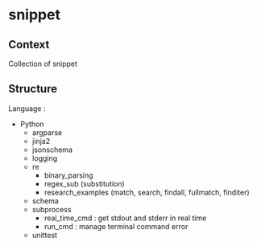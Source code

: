 # snippet

## Context

Collection of snippet


## Structure

Language :
- Python
  - argparse
  - jinja2
  - jsonschema
  - logging
  - re
    - binary_parsing
    - regex_sub (substitution)
    - research_examples (match, search, findall, fullmatch, finditer)
  - schema
  - subprocess
    - real_time_cmd : get stdout and stderr in real time
    - run_cmd : manage terminal command error
  - unittest